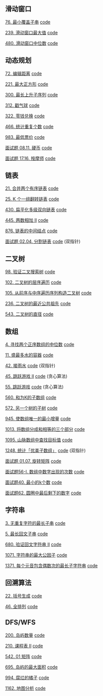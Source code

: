 ## 滑动窗口
[76. 最小覆盖子串](https://leetcode-cn.com/problems/minimum-window-substring/) [code](./code/79.py)

[239. 滑动窗口最大值](https://leetcode-cn.com/problems/sliding-window-maximum/) [code](./code/239.py)

[480. 滑动窗口中位数](https://leetcode-cn.com/problems/sliding-window-median/) [code](./code/480.py)

## 动态规划
[72. 编辑距离](https://leetcode-cn.com/problems/edit-distance/) [code](./code/72.py)

[221. 最大正方形](https://leetcode-cn.com/problems/maximal-square/) [code](./code/221.py)

[300. 最长上升子序列](https://leetcode-cn.com/problems/longest-increasing-subsequence/) [code](./code/300.py)

[312. 戳气球](https://leetcode-cn.com/problems/burst-balloons/) [code](./code/312.py)

[322. 零钱兑换](https://leetcode-cn.com/problems/coin-change/) [code](./code/322.py)

[466. 统计重复个数](https://leetcode-cn.com/problems/count-the-repetitions/) [code](./code/466.py)

[983. 最低票价](https://leetcode-cn.com/problems/minimum-cost-for-tickets/) [code](./code/983.py)

[面试题 08.11. 硬币](https://leetcode-cn.com/problems/coin-lcci/) [code](./code/面试题08.11.py)

[面试题 17.16. 按摩师](https://leetcode-cn.com/problems/the-masseuse-lcci/) [code](./code/面试题17.16.py)


## 链表
[21. 合并两个有序链表](https://leetcode-cn.com/problems/merge-two-sorted-lists/) [code](./code/21.py)

[25. K 个一组翻转链表](https://leetcode-cn.com/problems/reverse-nodes-in-k-group/) [code](./code/25.py)

[430. 扁平化多级双向链表](https://leetcode-cn.com/problems/flatten-a-multilevel-doubly-linked-list/) [code](./code/430.py)

[445. 两数相加 II](https://leetcode-cn.com/problems/add-two-numbers-ii/) [code](./code/445.py)

[876. 链表的中间结点](https://leetcode-cn.com/problems/middle-of-the-linked-list/) [code](./code/876.py)

[面试题 02.04. 分割链表](https://leetcode-cn.com/problems/partition-list-lcci/) [code](./code/面试题02.04.py) 
(双指针)

## 二叉树
[98. 验证二叉搜索树](https://leetcode-cn.com/problems/validate-binary-search-tree/) [code](./code/98.py)

[102. 二叉树的层序遍历](https://leetcode-cn.com/problems/binary-tree-level-order-traversal/) [code](./code/102.py)

[105. 从前序与中序遍历序列构造二叉树](https://leetcode-cn.com/problems/construct-binary-tree-from-preorder-and-inorder-traversal/) [code](./code/105.py)

[236. 二叉树的最近公共祖先](https://leetcode-cn.com/problems/lowest-common-ancestor-of-a-binary-tree/) [code](./code/236.py)

[543. 二叉树的直径](https://leetcode-cn.com/problems/diameter-of-binary-tree/) [code](./code/543.py)

## 数组
[4. 寻找两个正序数组的中位数](https://leetcode-cn.com/problems/median-of-two-sorted-arrays/) [code](./code/4.py)

[11. 盛最多水的容器](https://leetcode-cn.com/problems/container-with-most-water/) [code](./code/11.py)

[42. 接雨水](https://leetcode-cn.com/problems/trapping-rain-water/) [code](./code/42.py) (双指针)

[45. 跳跃游戏 II](https://leetcode-cn.com/problems/jump-game-ii/) [code](./code/45.py) (贪心算法)

[55. 跳跃游戏](https://leetcode-cn.com/problems/jump-game/) [code](./code/55.py) (贪心算法)

[560. 和为K的子数组](https://leetcode-cn.com/problems/subarray-sum-equals-k/) [code](./code/560.py)

[572. 另一个树的子树](https://leetcode-cn.com/problems/subtree-of-another-tree/) [code](./code/572.py)

[945. 使数组唯一的最小增量](https://leetcode-cn.com/problems/minimum-increment-to-make-array-unique/) [code](./code/945.py)

[1013. 将数组分成和相等的三个部分](https://leetcode-cn.com/problems/partition-array-into-three-parts-with-equal-sum/) [code](./code/1013.py)

[1095. 山脉数组中查找目标值](https://leetcode-cn.com/problems/find-in-mountain-array/) [code](./code/1095.py)

[1248. 统计「优美子数组」](https://leetcode-cn.com/problems/count-number-of-nice-subarrays/) [code](./code/1248.py) (双指针)

[面试题 01.07. 旋转矩阵](https://leetcode-cn.com/problems/rotate-matrix-lcci/) [code](./code/面试题01.07.py)

[面试题56-I. 数组中数字出现的次数](https://leetcode-cn.com/problems/shu-zu-zhong-shu-zi-chu-xian-de-ci-shu-lcof/) [code](./code/面试题56-I.py)

[面试题40. 最小的k个数](https://leetcode-cn.com/problems/zui-xiao-de-kge-shu-lcof/) [code](./code/面试题40.py)

[面试题62. 圆圈中最后剩下的数字](https://leetcode-cn.com/problems/yuan-quan-zhong-zui-hou-sheng-xia-de-shu-zi-lcof/) [code](./code/面试题62.py)

## 字符串
[3. 无重复字符的最长子串](https://leetcode-cn.com/problems/longest-substring-without-repeating-characters/) [code](./code/3.py)

[5. 最长回文子串](https://leetcode-cn.com/problems/longest-palindromic-substring/) [code](./code/5.py)


[680. 验证回文字符串 Ⅱ](https://leetcode-cn.com/problems/valid-palindrome-ii/) [code](./code/680.py)

[1071. 字符串的最大公因子](https://leetcode-cn.com/problems/greatest-common-divisor-of-strings/) [code](./code/1071.py)

[1371. 每个元音包含偶数次的最长子字符串](https://leetcode-cn.com/problems/find-the-longest-substring-containing-vowels-in-even-counts/) [code](./code/1371.py)

## 回溯算法
[22. 括号生成](https://leetcode-cn.com/problems/generate-parentheses/) [code](./code/22.py)

[46. 全排列](https://leetcode-cn.com/problems/permutations/) [code](./code/202.py)

## DFS/WFS
[200. 岛屿数量](https://leetcode-cn.com/problems/number-of-islands/) [code](./code/200.py)

[210. 课程表 II](https://leetcode-cn.com/problems/course-schedule-ii/) [code](./code/210.py)

[542. 01 矩阵](https://leetcode-cn.com/problems/01-matrix/s) [code](./code/542.py)

[695. 岛屿的最大面积](https://leetcode-cn.com/problems/max-area-of-island/) [code](./code/695.py)

[994. 腐烂的橘子](https://leetcode-cn.com/problems/rotting-oranges/) [code](./code/994.py)

[1162. 地图分析](https://leetcode-cn.com/problems/as-far-from-land-as-possible/) [code](./code/1162.py)